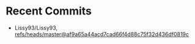 # Recent Commits

<!-- START gadpp -->
- Lissy93/Lissy93, [refs/heads/master@af9a65a44acd7cad66f4d88c75f32d436df0819c](https://github.com/Lissy93/Lissy93/commit/af9a65a44acd7cad66f4d88c75f32d436df0819c)
